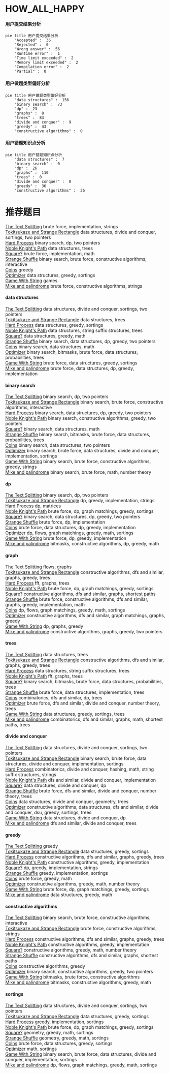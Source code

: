 # HOW_ALL_HAPPY
<!-- tabs:start -->
#### **用户提交结果分析**

```mermaid
pie title 用户提交结果分析
    "Accepted" :  36
    "Rejected" :  0
    "Wrong answer" :  56
    "Runtime error" :  1
    "Time limit exceeded" :  2
    "Memory limit exceeded" :  2
    "Compilation error" :  2
    "Partial" :  0
```
#### **用户做题类型偏好分析**

```mermaid
pie title 用户做题类型偏好分析
    "data structures" :  156
    "binary search" :  73
    "dp" :  23
    "graphs" :  8
    "trees" :  83
    "divide and conquer" :  9
    "greedy" :  43
    "constructive algorithms" :  0
```
#### **用户错题知识点分析**

```mermaid
pie title 用户错题知识点分析
    "data structures" :  7
    "binary search" :  0
    "dp" :  26
    "graphs" :  110
    "trees" :  0
    "divide and conquer" :  0
    "greedy" :  36
    "constructive algorithms" :  36
```
<!-- tabs:end -->
# 推荐题目
[The Text Splitting](http://codeforces.com/problemset/problem/612/A)		brute force,
                        implementation,
                        strings		  
[Tokitsukaze and Strange Rectangle](https://codeforces.com/contest/1191/problem/F)		data structures,
                        divide and conquer,
                        sortings,
                        two pointers		  
[Hard Process](http://codeforces.com/problemset/problem/660/C)		binary search,
                        dp,
                        two pointers		  
[Noble Knight's Path](http://codeforces.com/problemset/problem/226/E)		data structures,
                        trees		  
[Square?](https://codeforces.com/contest/1347/problem/B)		brute force,
                        implementation,
                        math		  
[Strange Shuffle](http://codeforces.com/problemset/problem/1470/C)		binary search,
                        brute force,
                        constructive algorithms,
                        interactive		  
[Coins](http://codeforces.com/problemset/problem/58/B)		greedy		  
[Optimizer](http://codeforces.com/problemset/problem/306/B)		data structures,
                        greedy,
                        sortings		  
[Game With String](http://codeforces.com/problemset/problem/1221/E)		games		  
[Mike and palindrome](http://codeforces.com/problemset/problem/798/A)		brute force,
                        constructive algorithms,
                        strings		  
<!-- tabs:start -->
#### **data structures**
[The Text Splitting](https://codeforces.com/contest/1191/problem/F)		data structures,
                        divide and conquer,
                        sortings,
                        two pointers		  
[Tokitsukaze and Strange Rectangle](http://codeforces.com/problemset/problem/226/E)		data structures,
                        trees		  
[Hard Process](http://codeforces.com/problemset/problem/306/B)		data structures,
                        greedy,
                        sortings		  
[Noble Knight's Path](https://codeforces.com/contest/1483/problem/F)		data structures,
                        string suffix structures,
                        trees		  
[Square?](http://codeforces.com/problemset/problem/1492/B)		data structures,
                        greedy,
                        math		  
[Strange Shuffle](http://codeforces.com/problemset/problem/1492/C)		binary search,
                        data structures,
                        dp,
                        greedy,
                        two pointers		  
[Coins](http://codeforces.com/problemset/problem/1490/G)		binary search,
                        data structures,
                        math		  
[Optimizer](http://codeforces.com/problemset/problem/1479/D)		binary search,
                        bitmasks,
                        brute force,
                        data structures,
                        probabilities,
                        trees		  
[Game With String](http://codeforces.com/problemset/problem/1497/A)		brute force,
                        data structures,
                        greedy,
                        sortings		  
[Mike and palindrome](http://codeforces.com/problemset/problem/1491/C)		brute force,
                        data structures,
                        dp,
                        greedy,
                        implementation		  
#### **binary search**
[The Text Splitting](http://codeforces.com/problemset/problem/660/C)		binary search,
                        dp,
                        two pointers		  
[Tokitsukaze and Strange Rectangle](http://codeforces.com/problemset/problem/1470/C)		binary search,
                        brute force,
                        constructive algorithms,
                        interactive		  
[Hard Process](http://codeforces.com/problemset/problem/1492/C)		binary search,
                        data structures,
                        dp,
                        greedy,
                        two pointers		  
[Noble Knight's Path](http://codeforces.com/problemset/problem/1463/D)		binary search,
                        constructive algorithms,
                        greedy,
                        two pointers		  
[Square?](http://codeforces.com/problemset/problem/1490/G)		binary search,
                        data structures,
                        math		  
[Strange Shuffle](http://codeforces.com/problemset/problem/1479/D)		binary search,
                        bitmasks,
                        brute force,
                        data structures,
                        probabilities,
                        trees		  
[Coins](http://codeforces.com/problemset/problem/1436/E)		binary search,
                        data structures,
                        two pointers		  
[Optimizer](http://codeforces.com/problemset/problem/1461/D)		binary search,
                        brute force,
                        data structures,
                        divide and conquer,
                        implementation,
                        sortings		  
[Game With String](http://codeforces.com/problemset/problem/1493/C)		binary search,
                        brute force,
                        constructive algorithms,
                        greedy,
                        strings		  
[Mike and palindrome](http://codeforces.com/problemset/problem/1487/D)		binary search,
                        brute force,
                        math,
                        number theory		  
#### **dp**
[The Text Splitting](http://codeforces.com/problemset/problem/660/C)		binary search,
                        dp,
                        two pointers		  
[Tokitsukaze and Strange Rectangle](http://codeforces.com/problemset/problem/1451/B)		dp,
                        greedy,
                        implementation,
                        strings		  
[Hard Process](http://codeforces.com/problemset/problem/1513/C)		dp,
                        matrices		  
[Noble Knight's Path](http://codeforces.com/problemset/problem/1472/F)		brute force,
                        dp,
                        graph matchings,
                        greedy,
                        sortings		  
[Square?](http://codeforces.com/problemset/problem/1492/C)		binary search,
                        data structures,
                        dp,
                        greedy,
                        two pointers		  
[Strange Shuffle](https://codeforces.com/contest/1457/problem/C)		brute force,
                        dp,
                        implementation		  
[Coins](http://codeforces.com/problemset/problem/1491/C)		brute force,
                        data structures,
                        dp,
                        greedy,
                        implementation		  
[Optimizer](http://codeforces.com/problemset/problem/1437/C)		dp,
                        flows,
                        graph matchings,
                        greedy,
                        math,
                        sortings		  
[Game With String](http://codeforces.com/problemset/problem/1499/B)		brute force,
                        dp,
                        greedy,
                        implementation		  
[Mike and palindrome](http://codeforces.com/problemset/problem/1491/D)		bitmasks,
                        constructive algorithms,
                        dp,
                        greedy,
                        math		  
#### **graph**
[The Text Splitting](http://codeforces.com/problemset/problem/164/C)		flows,
                        graphs		  
[Tokitsukaze and Strange Rectangle](http://codeforces.com/problemset/problem/1391/E)		constructive algorithms,
                        dfs and similar,
                        graphs,
                        greedy,
                        trees		  
[Hard Process](http://codeforces.com/problemset/problem/1010/F)		fft,
                        graphs,
                        trees		  
[Noble Knight's Path](http://codeforces.com/problemset/problem/1472/F)		brute force,
                        dp,
                        graph matchings,
                        greedy,
                        sortings		  
[Square?](http://codeforces.com/problemset/problem/1450/E)		constructive algorithms,
                        dfs and similar,
                        graphs,
                        shortest paths		  
[Strange Shuffle](http://codeforces.com/problemset/problem/1487/C)		brute force,
                        constructive algorithms,
                        dfs and similar,
                        graphs,
                        greedy,
                        implementation,
                        math		  
[Coins](http://codeforces.com/problemset/problem/1437/C)		dp,
                        flows,
                        graph matchings,
                        greedy,
                        math,
                        sortings		  
[Optimizer](http://codeforces.com/problemset/problem/1470/D)		constructive algorithms,
                        dfs and similar,
                        graph matchings,
                        graphs,
                        greedy		  
[Game With String](http://codeforces.com/problemset/problem/1476/C)		dp,
                        graphs,
                        greedy		  
[Mike and palindrome](http://codeforces.com/problemset/problem/1304/D)		constructive algorithms,
                        graphs,
                        greedy,
                        two pointers		  
#### **trees**
[The Text Splitting](http://codeforces.com/problemset/problem/226/E)		data structures,
                        trees		  
[Tokitsukaze and Strange Rectangle](http://codeforces.com/problemset/problem/1391/E)		constructive algorithms,
                        dfs and similar,
                        graphs,
                        greedy,
                        trees		  
[Hard Process](https://codeforces.com/contest/1483/problem/F)		data structures,
                        string suffix structures,
                        trees		  
[Noble Knight's Path](http://codeforces.com/problemset/problem/1010/F)		fft,
                        graphs,
                        trees		  
[Square?](http://codeforces.com/problemset/problem/1479/D)		binary search,
                        bitmasks,
                        brute force,
                        data structures,
                        probabilities,
                        trees		  
[Strange Shuffle](http://codeforces.com/problemset/problem/1511/C)		brute force,
                        data structures,
                        implementation,
                        trees		  
[Coins](http://codeforces.com/problemset/problem/1499/F)		combinatorics,
                        dfs and similar,
                        dp,
                        trees		  
[Optimizer](http://codeforces.com/problemset/problem/1491/E)		brute force,
                        dfs and similar,
                        divide and conquer,
                        number theory,
                        trees		  
[Game With String](http://codeforces.com/problemset/problem/1466/D)		data structures,
                        greedy,
                        sortings,
                        trees		  
[Mike and palindrome](http://codeforces.com/problemset/problem/1495/D)		combinatorics,
                        dfs and similar,
                        graphs,
                        math,
                        shortest paths,
                        trees		  
#### **divide and conquer**
[The Text Splitting](https://codeforces.com/contest/1191/problem/F)		data structures,
                        divide and conquer,
                        sortings,
                        two pointers		  
[Tokitsukaze and Strange Rectangle](http://codeforces.com/problemset/problem/1461/D)		binary search,
                        brute force,
                        data structures,
                        divide and conquer,
                        implementation,
                        sortings		  
[Hard Process](http://codeforces.com/problemset/problem/1466/G)		combinatorics,
                        divide and conquer,
                        hashing,
                        math,
                        string suffix structures,
                        strings		  
[Noble Knight's Path](http://codeforces.com/problemset/problem/1490/D)		dfs and similar,
                        divide and conquer,
                        implementation		  
[Square?](https://codeforces.com/contest/1483/problem/C)		data structures,
                        divide and conquer,
                        dp		  
[Strange Shuffle](http://codeforces.com/problemset/problem/1491/E)		brute force,
                        dfs and similar,
                        divide and conquer,
                        number theory,
                        trees		  
[Coins](http://codeforces.com/problemset/problem/1303/G)		data structures,
                        divide and conquer,
                        geometry,
                        trees		  
[Optimizer](http://codeforces.com/problemset/problem/1494/D)		constructive algorithms,
                        data structures,
                        dfs and similar,
                        divide and conquer,
                        dsu,
                        greedy,
                        sortings,
                        trees		  
[Game With String](http://codeforces.com/problemset/problem/1482/E)		data structures,
                        divide and conquer,
                        dp		  
[Mike and palindrome](http://codeforces.com/problemset/problem/566/C)		dfs and similar,
                        divide and conquer,
                        trees		  
#### **greedy**
[The Text Splitting](http://codeforces.com/problemset/problem/58/B)		greedy		  
[Tokitsukaze and Strange Rectangle](http://codeforces.com/problemset/problem/306/B)		data structures,
                        greedy,
                        sortings		  
[Hard Process](http://codeforces.com/problemset/problem/1391/E)		constructive algorithms,
                        dfs and similar,
                        graphs,
                        greedy,
                        trees		  
[Noble Knight's Path](http://codeforces.com/problemset/problem/142/B)		constructive algorithms,
                        greedy,
                        implementation		  
[Square?](http://codeforces.com/problemset/problem/1451/B)		dp,
                        greedy,
                        implementation,
                        strings		  
[Strange Shuffle](http://codeforces.com/problemset/problem/16/B)		greedy,
                        implementation,
                        sortings		  
[Coins](http://codeforces.com/problemset/problem/1108/C)		brute force,
                        greedy,
                        math		  
[Optimizer](http://codeforces.com/problemset/problem/1149/A)		constructive algorithms,
                        greedy,
                        math,
                        number theory		  
[Game With String](http://codeforces.com/problemset/problem/1472/F)		brute force,
                        dp,
                        graph matchings,
                        greedy,
                        sortings		  
[Mike and palindrome](http://codeforces.com/problemset/problem/1492/B)		data structures,
                        greedy,
                        math		  
#### **constructive algorithms**
[The Text Splitting](http://codeforces.com/problemset/problem/1470/C)		binary search,
                        brute force,
                        constructive algorithms,
                        interactive		  
[Tokitsukaze and Strange Rectangle](http://codeforces.com/problemset/problem/798/A)		brute force,
                        constructive algorithms,
                        strings		  
[Hard Process](http://codeforces.com/problemset/problem/1391/E)		constructive algorithms,
                        dfs and similar,
                        graphs,
                        greedy,
                        trees		  
[Noble Knight's Path](http://codeforces.com/problemset/problem/142/B)		constructive algorithms,
                        greedy,
                        implementation		  
[Square?](http://codeforces.com/problemset/problem/1149/A)		constructive algorithms,
                        greedy,
                        math,
                        number theory		  
[Strange Shuffle](http://codeforces.com/problemset/problem/1450/E)		constructive algorithms,
                        dfs and similar,
                        graphs,
                        shortest paths		  
[Coins](http://codeforces.com/problemset/problem/1493/A)		constructive algorithms,
                        greedy		  
[Optimizer](http://codeforces.com/problemset/problem/1463/D)		binary search,
                        constructive algorithms,
                        greedy,
                        two pointers		  
[Game With String](https://codeforces.com/contest/1456/problem/B)		bitmasks,
                        brute force,
                        constructive algorithms		  
[Mike and palindrome](http://codeforces.com/problemset/problem/1492/D)		bitmasks,
                        constructive algorithms,
                        greedy,
                        math		  
#### **sortings**
[The Text Splitting](https://codeforces.com/contest/1191/problem/F)		data structures,
                        divide and conquer,
                        sortings,
                        two pointers		  
[Tokitsukaze and Strange Rectangle](http://codeforces.com/problemset/problem/306/B)		data structures,
                        greedy,
                        sortings		  
[Hard Process](http://codeforces.com/problemset/problem/16/B)		greedy,
                        implementation,
                        sortings		  
[Noble Knight's Path](http://codeforces.com/problemset/problem/1472/F)		brute force,
                        dp,
                        graph matchings,
                        greedy,
                        sortings		  
[Square?](https://codeforces.com/contest/1496/problem/C)		geometry,
                        greedy,
                        math,
                        sortings		  
[Strange Shuffle](http://codeforces.com/problemset/problem/1495/A)		geometry,
                        greedy,
                        math,
                        sortings		  
[Coins](http://codeforces.com/problemset/problem/1497/A)		brute force,
                        data structures,
                        greedy,
                        sortings		  
[Optimizer](http://codeforces.com/problemset/problem/1427/A)		math,
                        sortings		  
[Game With String](http://codeforces.com/problemset/problem/1461/D)		binary search,
                        brute force,
                        data structures,
                        divide and conquer,
                        implementation,
                        sortings		  
[Mike and palindrome](http://codeforces.com/problemset/problem/1437/C)		dp,
                        flows,
                        graph matchings,
                        greedy,
                        math,
                        sortings		  
<!-- tabs:end -->
